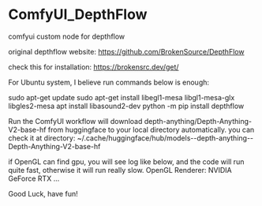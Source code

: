 # ComfyUI_DepthFlow
comfyui custom node for depthflow

original depthflow website: https://github.com/BrokenSource/DepthFlow

check this for installation: https://brokensrc.dev/get/

For Ubuntu system, I believe run commands below is enough: 

sudo apt-get update
sudo apt-get install libegl1-mesa libgl1-mesa-glx libgles2-mesa
apt install libasound2-dev
python -m pip install depthflow 

Run the ComfyUI workflow will download depth-anything/Depth-Anything-V2-base-hf from huggingface to your local directory automatically.
you can check it at directory: ~/.cache/huggingface/hub/models--depth-anything--Depth-Anything-V2-base-hf 

if OpenGL can find gpu, you will see log like below, and the code will run quite fast, otherwise it will run really slow.
OpenGL Renderer: NVIDIA GeForce RTX ...

Good Luck, have fun!

